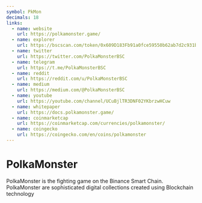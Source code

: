 ```yaml
---
symbol: PkMon
decimals: 18
links:
  - name: website
    url: https://polkamonster.game/
  - name: explorer
    url: https://bscscan.com/token/0x609D183Fb91a0fce59550b62ab7d2c931b0Bb1BE
  - name: twitter
    url: https://twitter.com/PolkaMonsterBSC
  - name: telegram
    url: https://t.me/PolkaMonsterBSC
  - name: reddit
    url: https://reddit.com/u/PolkaMonsterBSC
  - name: medium
    url: https://medium.com/@PolkaMonsterBSC
  - name: youtube
    url: https://youtube.com/channel/UCuBjlTR3DNF02YKbrzwHCuw
  - name: whitepaper
    url: https://docs.polkamonster.game/
  - name: coinmarketcap
    url: https://coinmarketcap.com/currencies/polkamonster/
  - name: coingecko
    url: https://coingecko.com/en/coins/polkamonster
---
```


# PolkaMonster

PolkaMonster is the fighting game on the Binance Smart Chain. PolkaMonster are sophisticated digital collections created using Blockchain technology
